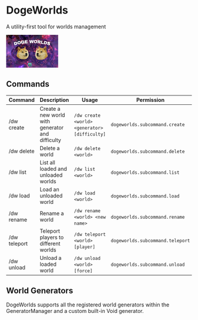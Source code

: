 # DogeWorlds

A utility-first tool for worlds management

![DogeWorlds](assets/dogeworlds.png)

## Commands

| Command | Description | Usage | Permission |
| ------- | ----------- | ----- | ---------- |
| /dw create | Create a new world with generator and difficulty | `/dw create <world> <generator> [difficulty]` | `dogeworlds.subcommand.create` |
| /dw delete | Delete a world | `/dw delete <world>`  | `dogeworlds.subcommand.delete` |
| /dw list | List all loaded and unloaded worlds | `/dw list <world>`  | `dogeworlds.subcommand.list` |
| /dw load | Load an unloaded world | `/dw load <world>`  | `dogeworlds.subcommand.load` |
| /dw rename | Rename a world | `/dw rename <world> <new name> `  | `dogeworlds.subcommand.rename` |
| /dw teleport | Teleport players to different worlds | `/dw teleport <world> [player]`  | `dogeworlds.subcommand.teleport` |
| /dw unload | Unload a loaded world | `/dw unload <world> [force]`  | `dogeworlds.subcommand.unload` |

## World Generators

DogeWorlds supports all the registered world generators within the GeneratorManager and a custom built-in Void
generator.
